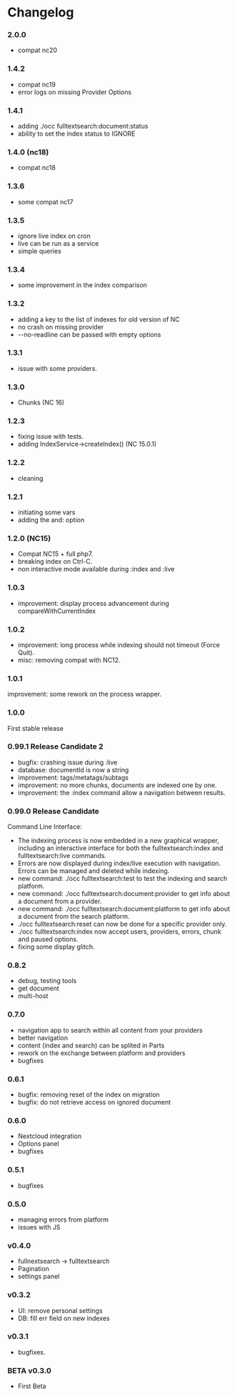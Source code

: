 # Changelog

### 2.0.0

- compat nc20


### 1.4.2

- compat nc19
- error logs on missing Provider Options


### 1.4.1

- adding ./occ fulltextsearch:document:status
- ability to set the index status to IGNORE


### 1.4.0 (nc18)

- compat nc18


### 1.3.6

- some compat nc17


### 1.3.5

- ignore live index on cron
- live can be run as a service
- simple queries


### 1.3.4

- some improvement in the index comparison


### 1.3.2

- adding a key to the list of indexes for old version of NC
- no crash on missing provider 
- --no-readline can be passed with empty options


### 1.3.1

- issue with some providers.


### 1.3.0

- Chunks (NC 16)

### 1.2.3

- fixing issue with tests.
- adding IndexService->createIndex() (NC 15.0.1)


### 1.2.2

- cleaning


### 1.2.1

- initiating some vars
- adding the and: option


### 1.2.0 (NC15)

- Compat NC15 + full php7.
- breaking index on Ctrl-C.
- non interactive mode available during :index and :live


### 1.0.3

- improvement: display process advancement during compareWithCurrentIndex


### 1.0.2

- improvement: long process while indexing should not timeout (Force Quit).
- misc: removing compat with NC12.


### 1.0.1

improvement: some rework on the process wrapper.


### 1.0.0

First stable release



### 0.99.1 Release Candidate 2

- bugfix: crashing issue during :live
- database: documentId is now a string
- improvement: tags/metatags/subtags
- improvement: no more chunks, documents are indexed one by one.
- improvement: the :index command allow a navigation between results.


### 0.99.0 Release Candidate

Command Line Interface:

- The indexing process is now embedded in a new graphical wrapper, including an interactive interface for both the fulltextsearch:index and fulltextsearch:live commands.
- Errors are now displayed during index/live execution with navigation. Errors can be managed and deleted while indexing.
- new command: ./occ fulltextsearch:test to test the indexing and search platform.
- new command: ./occ fulltextsearch:document:provider to get info about a document from a provider.
- new command: ./occ fulltextsearch:document:platform to get info about a document from the search platform.
- ./occ fulltextsearch:reset can now be done for a specific provider only.
- ./occ fulltextsearch:index now accept users, providers, errors, chunk and paused options.
- fixing some display glitch.


### 0.8.2

- debug, testing tools
- get document
- multi-host


### 0.7.0

- navigation app to search within all content from your providers
- better navigation
- content (index and search) can be splited in Parts 
- rework on the exchange between platform and providers
- bugfixes



### 0.6.1

- bugfix: removing reset of the index on migration
- bugfix: do not retrieve access on ignored document



### 0.6.0

- Nextcloud integration
- Options panel
- bugfixes
 

### 0.5.1

- bugfixes



### 0.5.0

- managing errors from platform
- issues with JS



### v0.4.0

- fullnextsearch -> fulltextsearch
- Pagination
- settings panel



### v0.3.2

- UI: remove personal settings
- DB: fill err field on new indexes



### v0.3.1

- bugfixes.



### BETA v0.3.0

- First Beta


